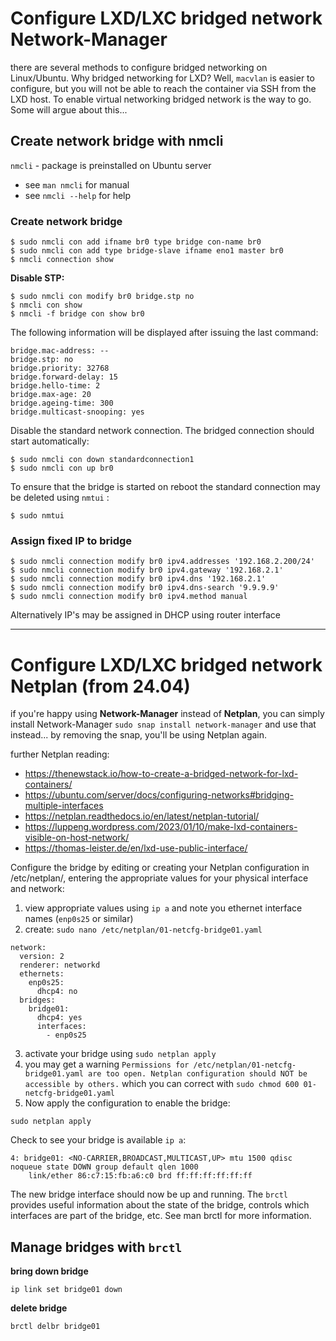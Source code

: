 # Configure LXD/LXC bridged network Network-Manager

there are several methods to configure bridged networking on Linux/Ubuntu. Why bridged networking for LXD? Well, `macvlan` is easier to configure, but you will not be able to reach the container via SSH from the LXD host. To enable virtual networking bridged network is the way to go. Some will argue about this... 

## Create network bridge with nmcli
`nmcli` - package is preinstalled on Ubuntu server

* see `man nmcli` for manual
* see `nmcli --help` for help

### Create network bridge

```
$ sudo nmcli con add ifname br0 type bridge con-name br0 
$ sudo nmcli con add type bridge-slave ifname eno1 master br0 
$ nmcli connection show
```

**Disable STP:**

```
$ sudo nmcli con modify br0 bridge.stp no 
$ nmcli con show 
$ nmcli -f bridge con show br0
```

The following information will be displayed after issuing the last command:

```
bridge.mac-address: -- 
bridge.stp: no 
bridge.priority: 32768 
bridge.forward-delay: 15 
bridge.hello-time: 2 
bridge.max-age: 20 
bridge.ageing-time: 300 
bridge.multicast-snooping: yes
```

Disable the standard network connection. The bridged connection should start automatically:

```
$ sudo nmcli con down standardconnection1
$ sudo nmcli con up br0
```

To ensure that the bridge is started on reboot the standard connection may be deleted using `nmtui` :

`$ sudo nmtui`

### Assign fixed IP to bridge

```
$ sudo nmcli connection modify br0 ipv4.addresses '192.168.2.200/24'
$ sudo nmcli connection modify br0 ipv4.gateway '192.168.2.1'
$ sudo nmcli connection modify br0 ipv4.dns '192.168.2.1'
$ sudo nmcli connection modify br0 ipv4.dns-search '9.9.9.9'
$ sudo nmcli connection modify br0 ipv4.method manual
```

Alternatively IP's may be assigned in DHCP using router interface

----

# Configure LXD/LXC bridged network Netplan (from 24.04)

if you're happy using **Network-Manager** instead of **Netplan**, you can simply install Network-Manager `sudo snap install network-manager` and use that instead... by removing the snap, you'll be using Netplan again.

further Netplan reading:
* https://thenewstack.io/how-to-create-a-bridged-network-for-lxd-containers/
* https://ubuntu.com/server/docs/configuring-networks#bridging-multiple-interfaces
* https://netplan.readthedocs.io/en/latest/netplan-tutorial/
* https://luppeng.wordpress.com/2023/01/10/make-lxd-containers-visible-on-host-network/
* https://thomas-leister.de/en/lxd-use-public-interface/

Configure the bridge by editing or creating your Netplan configuration in /etc/netplan/, entering the appropriate values for your physical interface and network:

1. view appropriate values using `ip a` and note you ethernet interface names (`enp0s25` or similar)
2. create: `sudo nano /etc/netplan/01-netcfg-bridge01.yaml`

```
network:
  version: 2
  renderer: networkd
  ethernets:
    enp0s25:
      dhcp4: no
  bridges:
    bridge01:
      dhcp4: yes
      interfaces:
        - enp0s25
```

3. activate your bridge using `sudo netplan apply`
4. you may get a warning `Permissions for /etc/netplan/01-netcfg-bridge01.yaml are too open. Netplan configuration should NOT be accessible by others.` which you can correct with `sudo chmod 600 01-netcfg-bridge01.yaml`
5. Now apply the configuration to enable the bridge:
```
sudo netplan apply
```

Check to see your bridge is available `ip a`:
```
4: bridge01: <NO-CARRIER,BROADCAST,MULTICAST,UP> mtu 1500 qdisc noqueue state DOWN group default qlen 1000
    link/ether 86:c7:15:fb:a6:c0 brd ff:ff:ff:ff:ff:ff

```
The new bridge interface should now be up and running. The `brctl` provides useful information about the state of the bridge, controls which interfaces are part of the bridge, etc. See man brctl for more information.

## Manage bridges with `brctl`

**bring down bridge**
```
ip link set bridge01 down
```
**delete bridge**
```
brctl delbr bridge01
```
